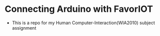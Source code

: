 # Connecting Arduino with FavorIOT
- This is a repo for my Human Computer-Interaction(WIA2010) subject assignment
